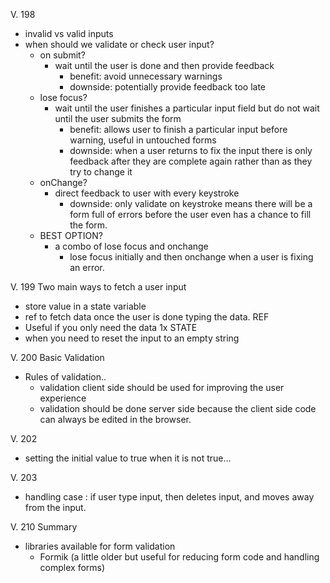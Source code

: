 V. 198 
- invalid vs valid inputs 
- when should we validate or check user input? 
  - on submit? 
    - wait until the user is done and then provide feedback 
      - benefit: avoid unnecessary warnings
      - downside: potentially provide feedback too late 
  - lose focus?
    - wait until the user finishes a particular input field but do not wait until the user submits the form 
      - benefit: allows user to finish a particular input before warning, useful in untouched forms
      - downside: when a user returns to fix the input there is only feedback after they are complete again rather than as they try to change it
  - onChange?
    - direct feedback to user with every keystroke
      - downside: only validate on keystroke means there will be a form full of errors before the user even has a chance to fill the form.
  - BEST OPTION?
    - a combo of lose focus and onchange 
      - lose focus initially and then onchange when a user is fixing an error. 

V. 199 
Two main ways to fetch a user input 
- store value in a state variable 
- ref to fetch data once the user is done typing the data. 
REF
- Useful if you only need the data 1x 
STATE 
- when you need to reset the input to an empty string

V. 200 Basic Validation 
- Rules of validation.. 
  - validation client side should be used for improving the user experience 
  - validation should be done server side because the client side code can always be edited in the browser.

V. 202 
- setting the initial value to true when it is not true...

V. 203 
- handling case : if user type input, then deletes input, and moves away from the input. 

V. 210 Summary 
- libraries available for form validation 
  - Formik (a little older but useful for reducing form code and handling complex forms)